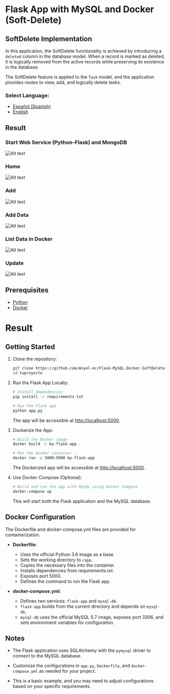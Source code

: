 # Flask App with MySQL and Docker (Soft-Delete)

## SoftDelete Implementation

In this application, the SoftDelete functionality is achieved by introducing a `deleted` column in the database model. When a record is marked as deleted, it is logically removed from the active records while preserving its existence in the database.

The SoftDelete feature is applied to the `Task` model, and the application provides routes to view, add, and logically delete tasks.


### **Select Language:**
- [Español (Spanish)](README-es.md)
- [English](README.md)

## Result
### Start Web Service (Python-Flask) and MongoDB
![Alt text](docs/up.PNG) 
### Home
![Alt text](docs/index.PNG) 
### Add
![Alt text](docs/eliminar.PNG)
### Add Data
![Alt text](docs/create.PNG) 
### List Data in Docker
![Alt text](docs/add_docker.PNG) 
### Update
![Alt text](docs/update.PNG) 


## Prerequisites

- [Python](https://www.python.org/downloads/)
- [Docker](https://www.docker.com/get-started)

# Result

## Getting Started

1. Clone the repository:

    ```bash
    git clone https://github.com/Anyel-ec/Flask-MySQL-Docker-SoftDelete
    cd tuproyecto
    ```

2. Run the Flask App Locally:

    ```bash
    # Install dependencies
    pip install -r requirements.txt

    # Run the Flask app
    python app.py
    ```

   The app will be accessible at [http://localhost:5000](http://localhost:5000).

3. Dockerize the App:

    ```bash
    # Build the Docker image
    docker build -t my-flask-app .
    
    # Run the Docker container
    docker run -p 5000:5000 my-flask-app
    ```

   The Dockerized app will be accessible at [http://localhost:5000](http://localhost:5000).

4. Use Docker Compose (Optional):

    ```bash
    # Build and run the app with MySQL using Docker Compose
    docker-compose up
    ```

   This will start both the Flask application and the MySQL database.

## Docker Configuration

The Dockerfile and docker-compose.yml files are provided for containerization.

- **Dockerfile:**
  - Uses the official Python 3.8 image as a base.
  - Sets the working directory to `/app`.
  - Copies the necessary files into the container.
  - Installs dependencies from requirements.txt.
  - Exposes port 5000.
  - Defines the command to run the Flask app.

- **docker-compose.yml:**
  - Defines two services: `flask-app` and `mysql-db`.
  - `flask-app` builds from the current directory and depends on `mysql-db`.
  - `mysql-db` uses the official MySQL 5.7 image, exposes port 3306, and sets environment variables for configuration.

## Notes

- The Flask application uses SQLAlchemy with the `pymysql` driver to connect to the MySQL database.

- Customize the configurations in `app.py`, `Dockerfile`, and `docker-compose.yml` as needed for your project.

- This is a basic example, and you may need to adjust configurations based on your specific requirements.